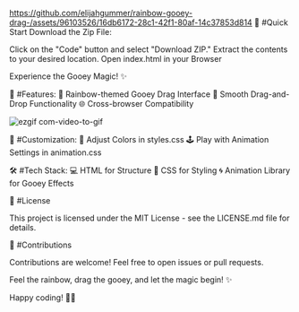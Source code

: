 
https://github.com/elijahgummer/rainbow-gooey-drag-/assets/96103526/16db6172-28c1-42f1-80af-14c37853d814
🚀 #Quick Start
Download the Zip File:

Click on the "Code" button and select "Download ZIP."
Extract the contents to your desired location.
Open index.html in your Browser

Experience the Gooey Magic! ✨

🌟 #Features:
🎨 Rainbow-themed Gooey Drag Interface
🚀 Smooth Drag-and-Drop Functionality
🌐 Cross-browser Compatibility

![ezgif com-video-to-gif](https://github.com/elijahgummer/rainbow-gooey-drag-/assets/96103526/c14b8082-f8a2-4acd-95e5-a527286fe986)




🎨 #Customization:
🌈 Adjust Colors in styles.css
🕹️ Play with Animation Settings in animation.css

🛠️ #Tech Stack:
💻 HTML for Structure
🎨 CSS for Styling
🌀 Animation Library for Gooey Effects

📄 #License

This project is licensed under the MIT License - see the LICENSE.md file for details.

🤝 #Contributions

Contributions are welcome! Feel free to open issues or pull requests.

Feel the rainbow, drag the gooey, and let the magic begin! ✨

Happy coding! 🌈🚀
